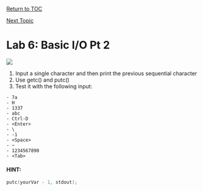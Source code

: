 <a href="https://github.com/CyberTrainingUSAF/05-C-Programming/blob/master/00-Table-of-Contents.md" rel="Return to TOC"> Return to TOC </a>

<a href="https://github.com/CyberTrainingUSAF/05-C-Programming/blob/master/04_IO_part_1/05_string-io.md" rel="Next Topic"> Next Topic </a>

# Lab 6: Basic I/O Pt 2

![](/assets/programmers-meme-no-errors.jpg)

1. Input a single character and then print the previous sequential character
2. Use getc\(\) and putc\(\)
3. Test it with the following input:

```
- 7a
- H
- 1337
- abc
- Ctrl-D
- <Enter>
- \
- -1
- <Space>
- ~
- 1234567890
- <Tab>
```

#### HINT:

```c
putc(yourVar - 1, stdout);
```



